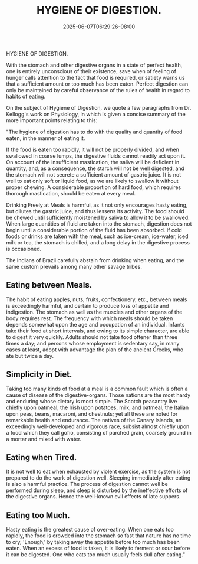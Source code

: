 ﻿---
title: "HYGIENE OF DIGESTION."
date: 2025-06-07T06:29:26-08:00
description: "Kitchen Tips for Web Success"
featured_image: "/images/Kitchen.jpg"
tags: ["Kitchen"]
---

HYGIENE OF DIGESTION. 

With the stomach and other digestive organs in a state of perfect health, one is entirely unconscious of their existence, save when of feeling of hunger calls attention to the fact that food is required, or satiety warns us that a sufficient amount or too much has been eaten. Perfect digestion can only be maintained by careful observance of the rules of health in regard to habits of eating. 

On the subject of Hygiene of Digestion, we quote a few paragraphs from Dr. Kellogg's work on Physiology, in which is given a concise summary of the more important points relating to this: 

"The hygiene of digestion has to do with the quality and quantity of food eaten, in the manner of eating it. 

If the food is eaten too rapidly, it will not be properly divided, and when swallowed in coarse lumps, the digestive fluids cannot readily act upon it. On account of the insufficient mastication, the saliva will be deficient in quantity, and, as a consequence, the starch will not be well digested, and the stomach will not secrete a sufficient amount of gastric juice. It is not well to eat only soft or liquid food, as we are likely to swallow it without proper chewing. A considerable proportion of hard food, which requires thorough mastication, should be eaten at every meal. 

Drinking Freely at Meals is harmful, as it not only encourages hasty eating, but dilutes the gastric juice, and thus lessens its activity. The food should be chewed until sufficiently moistened by saliva to allow it to be swallowed. When large quantities of fluid are taken into the stomach, digestion does not begin until a considerable portion of the fluid has been absorbed. If cold foods or drinks are taken with the meal, such as ice-cream, ice-water, iced milk or tea, the stomach is chilled, and a long delay in the digestive process is occasioned. 

The Indians of Brazil carefully abstain from drinking when eating, and the same custom prevails among many other savage tribes. 

Eating between Meals.
--------------------- 

The habit of eating apples, nuts, fruits, confectionery, etc., between meals is exceedingly harmful, and certain to produce loss of appetite and indigestion. The stomach as well as the muscles and other organs of the body requires rest. The frequency with which meals should be taken depends somewhat upon the age and occupation of an individual. Infants take their food at short intervals, and owing to its simple character, are able to digest it very quickly. Adults should not take food oftener than three times a day; and persons whose employment is sedentary say, in many cases at least, adopt with advantage the plan of the ancient Greeks, who ate but twice a day.  

Simplicity in Diet.
------------------- 

Taking too many kinds of food at a meal is a common fault which is often a cause of disease of the digestive-organs. Those nations are the most hardy and enduring whose dietary is most simple. The Scotch peasantry live chiefly upon oatmeal, the Irish upon potatoes, milk, and oatmeal, the Italian upon peas, beans, macaroni, and chestnuts; yet all these are noted for remarkable health and endurance. The natives of the Canary Islands, an exceedingly well-developed and vigorous race, subsist almost chiefly upon a food which they call gofio, consisting of parched grain, coarsely ground in a mortar and mixed with water. 

Eating when Tired.
----------------- 

It is not well to eat when exhausted by violent exercise, as the system is not prepared to do the work of digestion well. Sleeping immediately after eating is also a harmful practice. The process of digestion cannot well be performed during sleep, and sleep is disturbed by the ineffective efforts of the digestive organs. Hence the well-known evil effects of late suppers. 

Eating too Much.
--------------- 

Hasty eating is the greatest cause of over-eating. When one eats too rapidly, the food is crowded into the stomach so fast that nature has no time to cry, 'Enough,' by taking away the appetite before too much has been eaten. When an excess of food is taken, it is likely to ferment or sour before it can be digested. One who eats too much usually feels dull after eating." 


